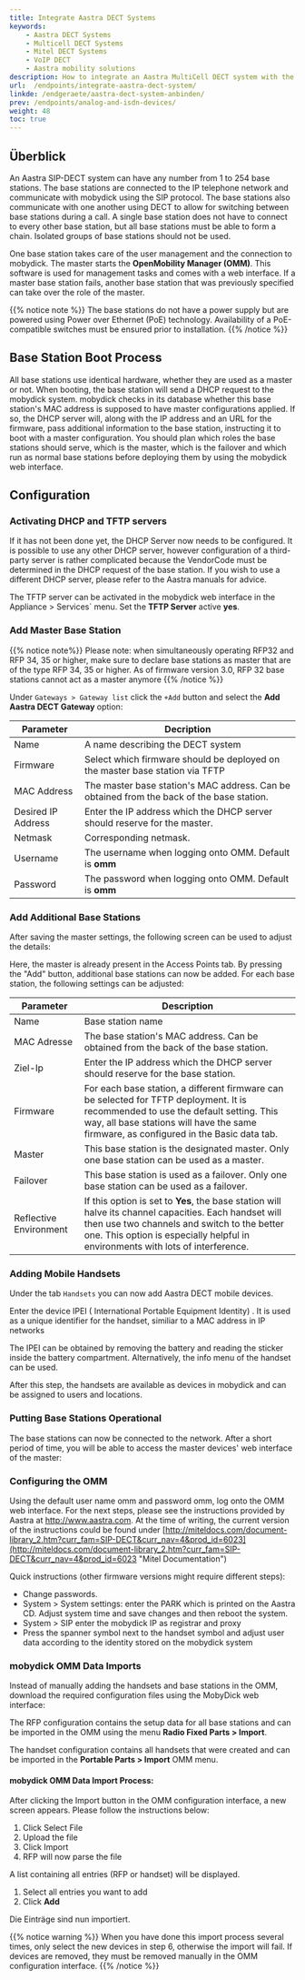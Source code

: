 ```yaml
---
title: Integrate Aastra DECT Systems
keywords: 
    - Aastra DECT Systems
    - Multicell DECT Systems
    - Mitel DECT Systems
    - VoIP DECT
    - Aastra mobility solutions
description: How to integrate an Aastra MultiCell DECT system with the mobydick phone system.
url:  /endpoints/integrate-aastra-dect-system/
linkde: /endgeraete/aastra-dect-system-anbinden/
prev: /endpoints/analog-and-isdn-devices/
weight: 48
toc: true
---
```


## Überblick

An Aastra SIP-DECT system can have any number from 1 to 254 base stations. The base stations are connected to the IP telephone network and communicate with mobydick using the SIP protocol. The base stations also communicate with one another using DECT to allow for switching between base stations during a call. A single base station does not have to connect to every other base station, but all base stations must be able to form a chain. Isolated groups of base stations should not be used. 

One base station takes care of the user management and the connection to mobydick. The master starts the **OpenMobility Manager (OMM)**. This software is used for management tasks and comes with a web interface. If a master base station fails, another base station that was previously specified can take over the role of the master.

{{% notice note %}}
The base stations do not have a power supply but are powered using Power over Ethernet (PoE) technology. Availability of a PoE-compatible switches must be ensured prior to installation.
{{% /notice %}}

## Base Station Boot Process

All base stations use identical hardware, whether they are used as a master or not. When booting, the base station will send a DHCP request to the mobydick system. mobydick checks in its database whether this base station's MAC address is supposed to have master configurations applied. If so, the DHCP server will, along with the IP address and an URL for the firmware, pass additional information to the base station, instructing it to boot with a master configuration. You should plan which roles the base stations should serve, which is the master, which is the failover and which run as normal base stations before deploying them by using the mobydick web interface.

## Configuration

### Activating DHCP and TFTP servers

If it has not been done yet, the DHCP Server now needs to be configured. It is possible to use any other DHCP server, however configuration of a third-party server is rather complicated because the VendorCode must be determined in the DHCP request of the base station. If you wish to use a different DHCP server, please refer to the Aastra manuals for advice. 

The TFTP server can be activated in the mobydick web interface in the Appliance > Services` menu. Set the **TFTP Server** active **yes**. 

### Add Master Base Station

{{% notice note%}}
Please note: when simultaneously operating RFP32 and RFP 34, 35 or higher, make sure to declare base stations as master that are of the type RFP 34, 35 or higher. As of firmware version 3.0, RFP 32 base stations cannot act as a master anymore
{{% /notice %}}


Under `Gateways > Gateway list` click the `+Add` button and select the **Add Aastra DECT Gateway** option:

|Parameter|Decription|
|---------|---------|
|Name|A name describing the DECT system|
|Firmware|	Select which firmware should be deployed on the master base station via TFTP|
|MAC Address|	The master base station's MAC address. Can be obtained from the back of the base station.|
|Desired IP Address|Enter the IP address which the DHCP server should reserve for the master.	|
|Netmask|	Corresponding netmask.|
|Username|	The username when logging onto OMM. Default is **omm**|
|Password|	The password when logging onto OMM. Default is **omm**|

### Add Additional Base Stations

After saving the master settings, the following screen can be used to adjust the details:

<!--//FixeME-->

Here, the master is already present in the Access Points tab. By pressing the "Add" button, additional base stations can now be added. For each base station, the following settings can be adjusted:

|Parameter|Description|
|---------|---------|
|Name|	Base station name|
|MAC Adresse|	The base station's MAC address. Can be obtained from the back of the base station.|
|Ziel-Ip|	Enter the IP address which the DHCP server should reserve for the base station.|
|Firmware|	For each base station, a different firmware can be selected for TFTP deployment. It is recommended to use the default setting. This way, all base stations will have the same firmware, as configured in the Basic data tab.|
|Master|	This base station is the designated master. Only one base station can be used as a master.|
|Failover|	This base station is used as a failover. Only one base station can be used as a failover.|
|Reflective Environment |	If this option is set to **Yes**, the base station will halve its channel capacities. Each handset will then use two channels and switch to the better one. This option is especially helpful in environments with lots of interference.|


### Adding Mobile Handsets

Under the tab `Handsets` you can now add Aastra DECT mobile devices. 

Enter the device IPEI ( International Portable Equipment Identity) . It is used as a unique identifier for the handset, similiar to a MAC address in IP networks

The IPEI can be obtained by removing the battery and reading the sticker inside the battery compartment. Alternatively, the info menu of the handset can be used.

After this step, the handsets are available as devices in mobydick and can be assigned to users and locations. 

### Putting Base Stations Operational

The base stations can now be connected to the network. After a short period of time, you will be able to access the master devices' web interface of the master:

<!--//FixeME-->

### Configuring the OMM

Using the default user name omm and password omm, log onto the OMM web interface. For the next steps, please see the instructions provided by Aastra at http://www.aastra.com. At the time of writing, the current version of the instructions could be found under [http://miteldocs.com/document-library_2.htm?curr_fam=SIP-DECT&curr_nav=4&prod_id=6023](http://miteldocs.com/document-library_2.htm?curr_fam=SIP-DECT&curr_nav=4&prod_id=6023 "Mitel Documentation")

Quick instructions (other firmware versions might require different steps):

* Change passwords.
* System > System settings: enter the PARK which is printed on the Aastra CD. Adjust system time and save changes and then reboot the system.
* System > SIP enter the mobydick IP as registrar and proxy
* Press the spanner symbol next to the handset symbol and adjust user data according to the identity stored on the mobydick system

### mobydick OMM Data Imports

Instead of manually adding the handsets and base stations in the OMM, download the required configuration files using
the MobyDick web interface:



The RFP configuration contains the setup data for all base stations and can be imported in the OMM using the menu **Radio Fixed Parts > Import**.

The handset configuration contains all handsets that were created and can be imported in the **Portable Parts > Import** OMM menu.
 
#### mobydick OMM Data Import Process:

After clicking the Import button in the OMM configuration interface, a new screen appears. Please follow the instructions below:
<!--//FixeME-->

1. Click Select File
2. Upload the file
3. Click Import
4. RFP will now parse the file

<!--//FixeME-->


A list containing all entries (RFP or handset) will be displayed.

1. Select all entries you want to add
2. Click **Add**

Die Einträge sind nun importiert.

{{% notice warning %}}
When you have done this import process several times, only select the new devices in step 6, otherwise the import will fail. If devices are removed, they must be removed manually in the OMM configuration interface.
{{% /notice %}}